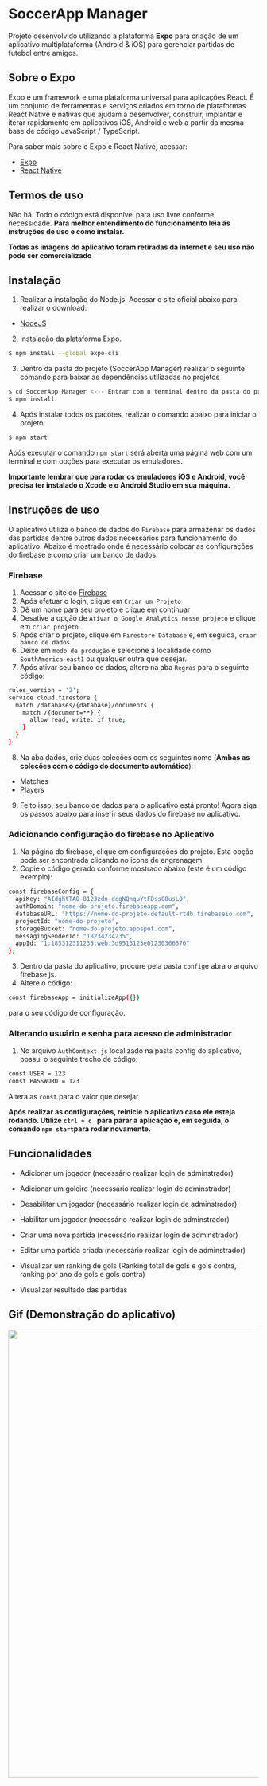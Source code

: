 # SoccerApp Manager

Projeto desenvolvido utilizando a plataforma **Expo** para criação de um aplicativo multiplataforma (Android & iOS) para gerenciar partidas de futebol entre amigos.

## Sobre o Expo

Expo é um framework e uma plataforma universal para aplicações React. É um conjunto de ferramentas e serviços criados em torno de plataformas React Native e nativas que ajudam a desenvolver, construir, implantar e iterar rapidamente em aplicativos iOS, Android e web a partir da mesma base de código JavaScript / TypeScript.

Para saber mais sobre o Expo e React Native, acessar:
- [Expo](https://expo.dev) 
- [React Native](https://reactnative.dev)


## Termos de uso

Não há. Todo o código está disponível para uso livre conforme necessidade. **Para melhor entendimento do funcionamento leia as instruções de uso e como instalar.**

**Todas as imagens do aplicativo foram retiradas da internet e seu uso não pode ser comercializado**


## Instalação

1. Realizar a instalação do Node.js. Acessar o site oficial abaixo para realizar o download:
- [NodeJS](https://nodejs.org/en/)
2. Instalação da plataforma Expo.
```bash
$ npm install --global expo-cli
```
3. Dentro da pasta do projeto (SoccerApp Manager) realizar o seguinte comando para baixar as dependências utilizadas no projetos
```bash
$ cd SoccerApp Manager <--- Entrar com o terminal dentro da pasta do projeto
$ npm install
```

4. Após instalar todos os pacotes, realizar o comando abaixo para iniciar o projeto:
```bash
$ npm start
```

Após executar o comando ``npm start`` será aberta uma página web com um terminal e com opções para executar os emuladores.

**Importante lembrar que para rodar os  emuladores iOS e Android, você precisa ter instalado o Xcode e o Android Studio em sua máquina.**


## Instruções de uso

O aplicativo utiliza o banco de dados do ``Firebase`` para armazenar os dados das partidas dentre outros dados necessários para funcionamento do aplicativo. Abaixo é mostrado onde é necessário colocar as configurações do firebase e como criar um banco de dados.

### Firebase 
1. Acessar o site do [Firebase](https://console.firebase.google.com/)
2. Após efetuar o login, clique em ``Criar um Projeto``
3. Dê um nome para seu projeto e clique em continuar
4. Desative a opção de ``Ativar o Google Analytics nesse projeto`` e clique em ``criar projeto``
5. Após criar o projeto, clique em ``Firestore Database`` e, em seguida, ``criar banco de dados``
6. Deixe em ``modo de produção`` e selecione a localidade como ``SouthAmerica-east1`` ou qualquer outra que desejar.
7. Após ativar seu banco de dados, altere na aba ``Regras`` para o seguinte código:
```bash
rules_version = '2';
service cloud.firestore {
  match /databases/{database}/documents {
    match /{document=**} {
      allow read, write: if true;
    }
  }
}
```
8. Na aba dados, crie duas coleções com os seguintes nome (**Ambas as coleções com o código do documento automático**):
- Matches
- Players

9. Feito isso, seu banco de dados para o aplicativo está pronto! Agora siga os passos abaixo para inserir seus dados do firebase no aplicativo. 

### Adicionando configuração do firebase no Aplicativo

1. Na página do firebase, clique em configurações do projeto. Esta opção pode ser encontrada clicando no ícone de engrenagem. 
2. Copie o código gerado conforme mostrado abaixo (este é um código exemplo):
```bash
const firebaseConfig = {
  apiKey: "AIdghtTAO-8123zdn-dcgNQnquYtFDssC8usL0",
  authDomain: "nome-do-projeto.firebaseapp.com",
  databaseURL: "https://nome-do-projeto-default-rtdb.firebaseio.com",
  projectId: "nome-do-projeto",
  storageBucket: "nome-do-projeto.appspot.com",
  messagingSenderId: "18234234235",
  appId: "1:185312311235:web:3d9513123e01230366576"
};
```



3. Dentro da pasta do aplicativo, procure pela pasta ``config``e abra o arquivo firebase.js.
4. Altere o código:
```bash
const firebaseApp = initializeApp({})
```
para o seu código de configuração.



### Alterando usuário e senha para acesso de administrador 

1. No arquivo ``AuthContext.js`` localizado na pasta config do aplicativo, possui o seguinte trecho de código:
```bash
const USER = 123
const PASSWORD = 123
```

Altera as ``const`` para o valor que desejar 

**Após realizar as configurações, reinicie o aplicativo caso ele esteja rodando. Utilize ``ctrl + c `` para parar a aplicação e, em seguida, o comando ``npm start``para rodar novamente.** 

## Funcionalidades

- Adicionar um jogador (necessário realizar login de adminstrador)
- Adicionar um goleiro (necessário realizar login de adminstrador)
- Desabilitar um jogador (necessário realizar login de adminstrador)
- Habilitar um jogador (necessário realizar login de adminstrador)
- Criar uma nova partida (necessário realizar login de adminstrador)
- Editar uma partida criada (necessário realizar login de adminstrador)

- Visualizar um ranking de gols (Ranking total de gols e gols contra, ranking por ano de gols e gols contra)
- Visualizar resultado das partidas

## Gif (Demonstração do aplicativo)

<img src="https://github.com/guilhermemigliano/SoccerAppManager/blob/main/assets/gifs/gif1.gif?raw=true" width="600" height="900" />

